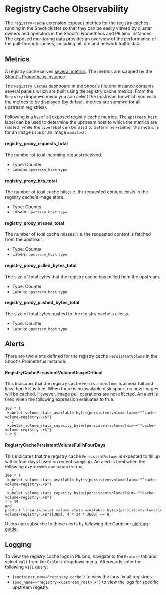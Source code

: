 # Registry Cache Observability

The `registry-cache` extension exposes metrics for the registry caches running in the Shoot cluster so that they can be easily viewed by cluster owners and operators in the Shoot's Prometheus and Plutono instances. The exposed monitoring data provides an overview of the performance of the pull-through caches, including hit rate and network traffic data.

## Metrics

A registry cache serves [several metrics]((https://github.com/distribution/distribution/blob/v3.0.0-rc.2/registry/proxy/proxymetrics.go#L12-L21)). The metrics are scraped by the [Shoot's Prometheus instance](https://github.com/gardener/gardener/blob/master/docs/monitoring/README.md#shoot-prometheus).

The `Registry Caches` dashboard in the Shoot's Plutono instance contains several panels which are built using the registry cache metrics. From the `Registry` dropdown menu you can select the upstream for which you wish the metrics to be displayed (by default, metrics are summed for all upstream registries).

Following is a list of all exposed registry cache metrics. The `upstream_host` label can be used to determine the upstream host to which the metrics are related, while the `type` label can be used to determine weather the metric is for an image `blob` or an image `manifest`:

#### registry_proxy_requests_total

The number of total incoming request received.
- Type: Counter
- Labels: `upstream_host` `type`

#### registry_proxy_hits_total

The number of total cache hits; i.e. the requested content exists in the registry cache's image store.
- Type: Counter
- Labels: `upstream_host` `type`

#### registry_proxy_misses_total

The number of total cache misses; i.e. the requested content is fetched from the upstream.
- Type: Counter
- Labels: `upstream_host` `type`

#### registry_proxy_pulled_bytes_total

The size of total bytes that the registry cache has pulled from the upstream.
- Type: Counter
- Labels: `upstream_host` `type`

#### registry_proxy_pushed_bytes_total

The size of total bytes pushed to the registry cache's clients.
- Type: Counter
- Labels: `upstream_host` `type`

## Alerts

There are two alerts defined for the registry cache `PersistentVolume` in the Shoot's Prometheus instance:

#### RegistryCachePersistentVolumeUsageCritical

This indicates that the registry cache `PersistentVolume` is almost full and less than 5% is free. When there is no available disk space, no new images will be cached. However, image pull operations are not affected. An alert is fired when the following expression evaluates to true:

```
100 * (
 kubelet_volume_stats_available_bytes{persistentvolumeclaim=~"^cache-volume-registry-.+$"}
   /
 kubelet_volume_stats_capacity_bytes{persistentvolumeclaim=~"^cache-volume-registry-.+$"}
) < 5
```

#### RegistryCachePersistentVolumeFullInFourDays

This indicates that the registry cache `PersistentVolume` is expected to fill up within four days based on recent sampling. An alert is fired when the following expression evaluates to true:

```
100 * (
 kubelet_volume_stats_available_bytes{persistentvolumeclaim=~"^cache-volume-registry-.+$"}
   /
 kubelet_volume_stats_capacity_bytes{persistentvolumeclaim=~"^cache-volume-registry-.+$"}
) < 15
and
predict_linear(kubelet_volume_stats_available_bytes{persistentvolumeclaim=~"^cache-volume-registry-.+$"}[30m], 4 * 24 * 3600) <= 0
```

Users can subscribe to these alerts by following the Gardener [alerting guide](https://github.com/gardener/gardener/blob/master/docs/monitoring/alerting.md#alerting-for-users).

## Logging

To view the registry cache logs in Plutono, navigate to the `Explore` tab and select `vali` from the `Explore` dropdown menu. Afterwards enter the following `vali` query:

- `{container_name="registry-cache"}` to view the logs for all registries.
- `{pod_name=~"registry-<upstream_host>.+"}` to view the logs for specific upstream registry.